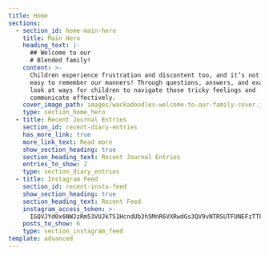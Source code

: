 ```yaml
---
title: Home
sections:
  - section_id: home-main-hero
    title: Main Hero
    heading_text: |-
      ## Welcome to our
      # Blended family!
    content: >-
      Children experience frustration and discontent too, and it’s not always
      easy to remember our manners! Through questions, answers, and examples we
      look at ways for children to navigate those tricky feelings and
      communicate effectively.
    cover_image_path: images/wackadoodles-welcome-to-our-family-cover.jpg
    type: section_home_hero
  - title: Recent Journal Entries
    section_id: recent-diary-entries
    has_more_link: true
    more_link_text: Read more
    show_section_heading: true
    section_heading_text: Recent Journal Entries
    entries_to_show: 2
    type: section_diary_entries
  - title: Instagram Feed
    section_id: recent-insta-feed
    show_section_heading: true
    section_heading_text: Recent Feed
    instagram_access_token: >-
      IGQVJYd0x6NWJzRm53VUJkTS1HcndUb3h5MnR6VXRwdGs3QV9vNTRSUTFUNEFzTTFlVWlMR09fTThvMUZAiWFE4Qk1FQlEyNExJTEJNZAENlQzhRY3hLREVYbk1EaHJKSkNIR2VXaWw4WUV2aVExcG5hd2JXNm4wOENDWU9v
    posts_to_show: 6
    type: section_instagram_feed
template: advanced
---
```

